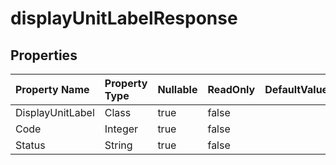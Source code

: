 # **displayUnitLabelResponse**

 

## **Properties**

| Property Name | Property Type | Nullable |  ReadOnly | DefaultValue | Description | 
| :- | :- | :- |:- |  :- | :- |
|DisplayUnitLabel|Class|true|false |  ||
|Code|Integer|true|false |  ||
|Status|String|true|false |  ||

